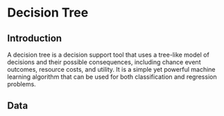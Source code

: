 # Decision Tree

## Introduction

A decision tree is a decision support tool that uses a tree-like model of decisions and their possible consequences, including chance event outcomes, resource costs, and utility. It is a simple yet powerful machine learning algorithm that can be used for both classification and regression problems.

## Data




